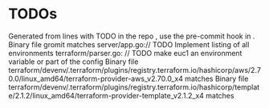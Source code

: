 # TODOs
Generated from lines with TODO in the repo , use the pre-commit hook in .
Binary file gromit matches
server/app.go:// TODO Implement listing of all environments
terraform/parser.go:	// TODO make euc1 an environment variable or part of the config
Binary file terraform/devenv/.terraform/plugins/registry.terraform.io/hashicorp/aws/2.70.0/linux_amd64/terraform-provider-aws_v2.70.0_x4 matches
Binary file terraform/devenv/.terraform/plugins/registry.terraform.io/hashicorp/template/2.1.2/linux_amd64/terraform-provider-template_v2.1.2_x4 matches
